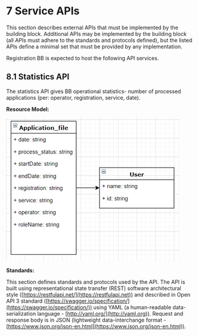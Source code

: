 # 7 Service APIs

This section describes external APIs that must be implemented by the building block. Additional APIs may be implemented by the building block (all APIs must adhere to the standards and protocols defined), but the listed APIs define a minimal set that must be provided by any implementation.

Registration BB is expected to host the following API services.

## 8.1  Statistics API

The statistics API gives BB operational statistics- number of processed applications (per: operator, registration, service, date).&#x20;

**Resource Model:**

![Illustration 5- resource model for Registration BB Statistics APi.](<../../.gitbook/assets/image4 (1) (1).png>)

**Standards:**

This section defines standards and protocols used by the API.   The API is built using representational state transfer (REST) software architectural style ([https://restfulapi.net/](https://restfulapi.net)) and described in Open API 3 standard ([https://swagger.io/specification/](https://swagger.io/specification/)) using YAML (a human-readable data-serialization language - [http://yaml.org/](http://yaml.org)). Request and response body is in JSON (lightweight data-interchange format - [https://www.json.org/json-en.html](https://www.json.org/json-en.html)).
